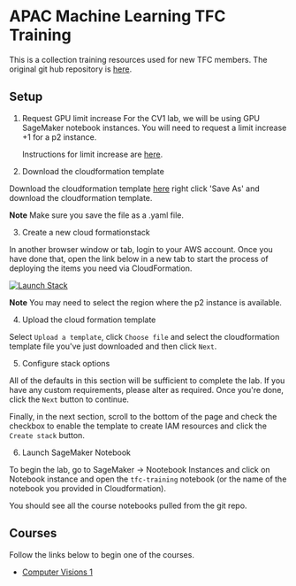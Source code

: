# APAC Machine Learning TFC Training
This is a collection training resources used for new TFC members. The original git hub repository is [here](https://github.com/glyfnet/apac-tfc-training).

## Setup
1. Request GPU limit increase 
    For the CV1 lab, we will be using GPU SageMaker notebook instances. You will need to request a limit increase +1 for a p2 instance.

    Instructions for limit increase are [here](Setup.ipynb).

2. Download the cloudformation template

Download the cloudformation template [here](/raw/master/mlu_computer_vision.yaml) right click 'Save As' and download the cloudformation template.

**Note** Make sure you save the file as a .yaml file.

3. Create a new cloud formationstack

In another browser window or tab, login to your AWS account. Once you have done that, open the link below in a new tab to start the process of deploying the items you need via CloudFormation.

[![Launch Stack](https://s3.amazonaws.com/cloudformation-examples/cloudformation-launch-stack.png)](https://console.aws.amazon.com/cloudformation/home#/stacks/new?stackName=APAC-TFC-Training)

**Note** You may need to select the region where the p2 instance is available.

4. Upload the cloud formation template

Select `Upload a template`,  click `Choose file` and select the cloudformation template file you've just downloaded and then click `Next`.

5. Configure stack options

All of the defaults in this section will be sufficient to complete the lab. If you have any custom requirements, please alter as required. Once you're done, click the `Next` button to continue.

Finally, in the next section, scroll to the bottom of the page and check the checkbox to enable the template to create IAM resources and click the `Create stack` button.

6. Launch SageMaker Notebook

To begin the lab, go to SageMaker -> Nootebook Instances and click on Notebook instance and open the `tfc-training` notebook (or the name of the notebook you provided in Cloudformation).

You should see all the course notebooks pulled from the git repo.

## Courses
Follow the links below to begin one of the courses.

* [Computer Visions 1](Computer_Vision_1)
